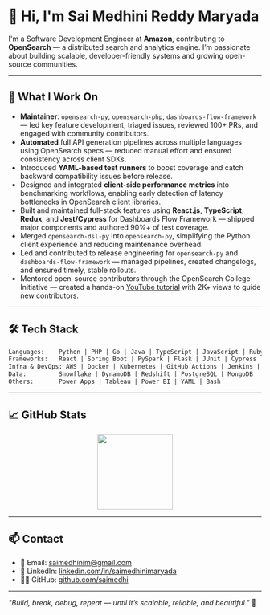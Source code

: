 # 👋 Hi, I'm Sai Medhini Reddy Maryada

I'm a Software Development Engineer at **Amazon**, contributing to **OpenSearch** — a distributed search and analytics engine. I’m passionate about building scalable, developer-friendly systems and growing open-source communities.

---

## 🔧 What I Work On

- **Maintainer**: `opensearch-py`, `opensearch-php`, `dashboards-flow-framework` — led key feature development, triaged issues, reviewed 100+ PRs, and engaged with community contributors.
- **Automated** full API generation pipelines across multiple languages using OpenSearch specs — reduced manual effort and ensured consistency across client SDKs.
- Introduced **YAML-based test runners** to boost coverage and catch backward compatibility issues before release.
- Designed and integrated **client-side performance metrics** into benchmarking workflows, enabling early detection of latency bottlenecks in OpenSearch client libraries.
- Built and maintained full-stack features using **React.js**, **TypeScript**, **Redux**, and **Jest/Cypress** for Dashboards Flow Framework — shipped major components and authored 90%+ of test coverage.
- Merged `opensearch-dsl-py` into `opensearch-py`, simplifying the Python client experience and reducing maintenance overhead.
- Led and contributed to release engineering for `opensearch-py` and `dashboards-flow-framework` — managed pipelines, created changelogs, and ensured timely, stable rollouts.
- Mentored open-source contributors through the OpenSearch College Initiative — created a hands-on [YouTube tutorial](https://youtu.be/igzzlPponiw?si=jbOYFKDrFCzYTcVO) with 2K+ views to guide new contributors.

---

## 🛠️ Tech Stack

```txt
Languages:    Python | PHP | Go | Java | TypeScript | JavaScript | Ruby | SQL
Frameworks:   React | Spring Boot | PySpark | Flask | JUnit | Cypress | Jest
Infra & DevOps: AWS | Docker | Kubernetes | GitHub Actions | Jenkins | Terraform
Data:         Snowflake | DynamoDB | Redshift | PostgreSQL | MongoDB
Others:       Power Apps | Tableau | Power BI | YAML | Bash
```

---

## 📈 GitHub Stats

<p align="center">
  <img src="https://github-readme-stats.vercel.app/api?username=saimedhi&show_icons=true&count_private=true&hide_rank=true&theme=default" height="150" />
</p>

---

## 📫 Contact

- 📧 Email: [saimedhinim@gmail.com](mailto:saimedhinim@gmail.com)  
- 💼 LinkedIn: [linkedin.com/in/saimedhinimaryada](https://linkedin.com/in/saimedhinimaryada)  
- 🧑‍💻 GitHub: [github.com/saimedhi](https://github.com/saimedhi)

---

_"Build, break, debug, repeat — until it’s scalable, reliable, and beautiful."_ 🚀

